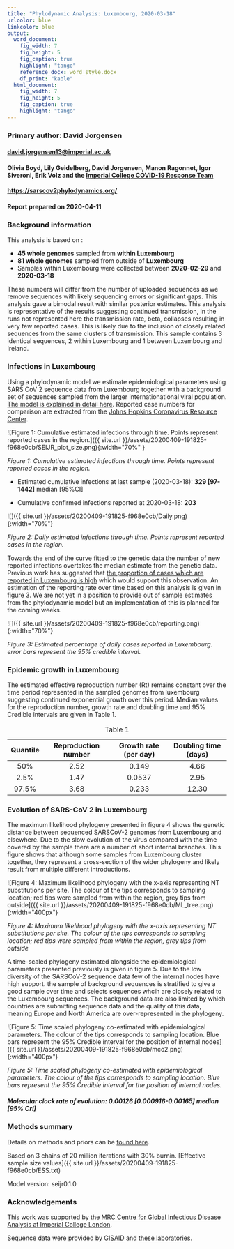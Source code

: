 ```yaml
---
title: "Phylodynamic Analysis: Luxembourg, 2020-03-18"
urlcolor: blue
linkcolor: blue
output:
  word_document:
    fig_width: 7
    fig_height: 5
    fig_caption: true
    highlight: "tango"
    reference_docx: word_style.docx
    df_print: "kable"
  html_document:
    fig_width: 7
    fig_height: 5
    fig_caption: true
    highlight: "tango"
---
```



### Primary author: David Jorgensen

#### <a href="mailto:david.jorgensen13@imperial.ac.uk" class="email">david.jorgensen13@imperial.ac.uk</a>

#### Olivia Boyd, Lily Geidelberg, David Jorgensen, Manon Ragonnet, Igor Siveroni, Erik Volz and the [Imperial College COVID-19 Response Team](http://sarscov2phylodynamics.org/about/)

**<a href="https://sarscov2phylodynamics.org/" class="uri">https://sarscov2phylodynamics.org/</a>**

#### Report prepared on 2020-04-11

### Background information

This analysis is based on :

-   **45 whole genomes** sampled from **within Luxembourg**
-   **81 whole genomes** sampled from outside of **Luxembourg**
-   Samples within Luxembourg were collected between **2020-02-29** and
    **2020-03-18**

These numbers will differ from the number of uploaded sequences as we remove sequences with likely sequencing errors or significant gaps. This analysis gave a bimodal result with similar posterior estimates. This analysis is representative of the results suggesting continued transmission, in the runs not represented here the transmission rate, beta, collapses resulting in very few reported cases. This is likely due to the inclusion of closely related sequences from the same clusters of transmission. This sample contains 3 identical sequences, 2 within Luxembourg and 1 between Luxembourg and Ireland.

### Infections in Luxembourg

Using a phylodynamic model we estimate epidemiological parameters using SARS CoV 2 sequence data from Luxembourg together with a background set of sequences sampled from the larger internationational viral population. [The model is explained in detail here](http://whoinfectedwhom.org/seijr0.1.0_methods.pdf). Reported case numbers for comparison are extracted from the [Johns Hopkins Coronavirus Resource Center](https://coronavirus.jhu.edu/).



![Figure 1: Cumulative estimated infections through time. Points represent reported cases in the region.]({{ site.url }}/assets/20200409-191825-f968e0cb/SEIJR_plot_size.png){:width="70%" }

*Figure 1: Cumulative estimated infections through time. Points represent reported cases in the region.*

<!-- 
<center>
![]({{ site.url }}/assets/20200409-191825-f968e0cb/SEIJR_plot_size.png){:width="70%"}

![Figure 1: Cumulative estimated infections through time. Points represent reported cases in the region.]({{ site.url }}/assets/20200409-191825-f968e0cb/SEIJR_plot_size.png){:width="70%"}

</center>
--> 


-   Estimated cumulative infections at last sample (2020-03-18): **329 [97-1442]** median [95%CI]

-   Cumulative confirmed infections reported at 2020-03-18: **203**  
    

![]({{ site.url }}/assets/20200409-191825-f968e0cb/Daily.png){:width="70%"}

*Figure 2: Daily estimated infections through time. Points represent reported cases in the region.*


Towards the end of the curve fitted to the genetic data the number of new reported infections overtakes the median estimate from the genetic data. Previous work has suggested that [the proportion of cases which are reported in Luxembourg is high](https://cmmid.github.io/topics/covid19/severity/global_cfr_estimates.html) which would support this observation. An estimation of the reporting rate over time based on this analysis is given in figure 3. We are not yet in a position to provide out of sample estimates from the phylodynamic model but an implementation of this is planned for the coming weeks.


![]({{ site.url }}/assets/20200409-191825-f968e0cb/reporting.png){:width="70%"}

*Figure 3: Estimated percentage of daily cases reported in Luxembourg. error bars represent the 95% credible interval.*


### Epidemic growth in Luxembourg

The estimated effective reproduction number (Rt) remains constant over the time period represented in the sampled genomes from luxembourg suggesting continued exponential growth over this period. Median values for the reproduction number, growth rate and doubling time and 95% Credible intervals are given in Table 1.

<center>
<table class="table" style="width: auto !important; ">
<caption>
Table 1
</caption>
<thead>
<tr>
<th style="text-align:center;">
Quantile
</th>
<th style="text-align:center;">
Reproduction number
</th>
<th style="text-align:center;">
Growth rate (per day)
</th>
<th style="text-align:center;">
Doubling time (days)
</th>
</tr>
</thead>
<tbody>
<tr>
<td style="text-align:center;">
50%
</td>
<td style="text-align:center;">
2.52
</td>
<td style="text-align:center;">
0.149
</td>
<td style="text-align:center;">
4.66
</td>
</tr>
<tr>
<td style="text-align:center;">
2.5%
</td>
<td style="text-align:center;">
1.47
</td>
<td style="text-align:center;">
0.0537
</td>
<td style="text-align:center;">
2.95
</td>
</tr>
<tr>
<td style="text-align:center;">
97.5%
</td>
<td style="text-align:center;">
3.68
</td>
<td style="text-align:center;">
0.233
</td>
<td style="text-align:center;">
12.30
</td>
</tr>
</tbody>
</table>
</center>

### Evolution of SARS-CoV 2 in Luxembourg

The maximum likelihood phylogeny presented in figure 4 shows the genetic distance between sequenced SARSCoV-2 genomes from Luxembourg and elsewhere. Due to the slow evolution of the virus compared with the time covered by the sample there are a number of short internal branches. This figure shows that although some samples from Luxembourg cluster together, they represent a cross-section of the wider phylogeny and likely result from multiple different introductions.


![Figure 4: Maximum likelihood phylogeny with the x-axis representing NT substitutions per site. The colour of the tips corresponds to sampling location; red tips were sampled from within the region, grey tips from outside]({{ site.url }}/assets/20200409-191825-f968e0cb/ML_tree.png){:width="400px"}

*Figure 4: Maximum likelihood phylogeny with the x-axis representing NT substitutions per site. The colour of the tips corresponds to sampling location; red tips were sampled from within the region, grey tips from outside*

A time-scaled phylogeny estimated alongside the epidemiological parameters presented previously is given in figure 5. Due to the low diversity of the SARSCoV-2 sequence data few of the internal nodes have high support. the sample of background sequences is stratified to give a good sample over time and selects sequences whcih are closely related to the Luxembourg sequences. The background data are also limited by which countries are submitting sequence data and the quality of this data, meaning Europe and North America are over-represented in the phylogeny.


![Figure 5: Time scaled phylogeny co-estimated with epidemiological parameters. The colour of the tips corresponds to sampling location. Blue bars represent the 95% Credible interval for the position of internal nodes]({{ site.url }}/assets/20200409-191825-f968e0cb/mcc2.png){:width="400px"}

*Figure 5: Time scaled phylogeny co-estimated with epidemiological parameters. The colour of the tips corresponds to sampling location. Blue bars represent the 95% Credible interval for the position of internal nodes.*

##### Molecular clock rate of evolution: **0.00126 [0.000916-0.00165]** median [95% CrI]

<!-- #### (optional) Number of introductions into Luxembourg (someone needs to write code to compute this) -->

### Methods summary

Details on methods and priors can be [found here](http://whoinfectedwhom.org/seijr0.1.0_methods.pdf).

Based on 3 chains of 20 million iterations with 30% burnin. [Effective sample size values]({{ site.url }}/assets/20200409-191825-f968e0cb/ESS.txt)

Model version: seijr0.1.0

### Acknowledgements

This work was supported by the [MRC Centre for Global Infectious Disease Analysis at Imperial College London](https://www.imperial.ac.uk/mrc-global-infectious-disease-analysis).

Sequence data were provided by [GISAID](http://www.epicov.org) and [these laboratories](http://whoinfectedwhom.org/gisaid_cov2020_acknowledgement_table.xls).
